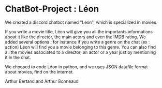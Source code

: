 # ChatBot-Project : Léon

We created a discord chatbot named "Léon", which is specialized in movies.

If you write a movie title, Léon will give you all the importants informations about it like the director, the main actors and even the IMDB rating.
We added several options : for instance if you write a genre on the chat (ex : action) Léon will find you a movie belonging to this genre. You can 
also find all the movies associated to a director, an actor or a year just by mentioning it in the chat.

We choosed to code Léon in python, and we uses JSON datafile format about movies, find on the internet.

Arthur Bertand and Arthur Bonneaud
